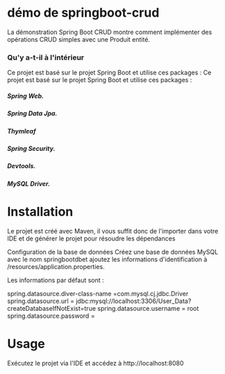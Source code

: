 # démo de springboot-crud


La démonstration Spring Boot CRUD montre comment implémenter des opérations CRUD simples avec une Produit entité.

### Qu'y a-t-il à l'intérieur
Ce projet est basé sur le projet Spring Boot et utilise ces packages :
Ce projet est basé sur le projet Spring Boot et utilise ces packages :
##### Spring Web.
##### Spring Data Jpa.
##### Thymleaf
##### Spring Security.
##### Devtools.
##### MySQL Driver.

# Installation
Le projet est créé avec Maven, il vous suffit donc de l'importer dans votre IDE et de générer le projet pour résoudre les dépendances

Configuration de la base de données
Créez une base de données MySQL avec le nom springbootdbet ajoutez les informations d'identification à /resources/application.properties.

Les informations par défaut sont :

spring.datasource.diver-class-name =com.mysql.cj.jdbc.Driver
spring.datasource.url = jdbc:mysql://localhost:3306/User_Data?createDatabaseIfNotExist=true
spring.datasource.username = root
spring.datasource.password = 

# Usage
Exécutez le projet via l'IDE et accédez à http://localhost:8080
